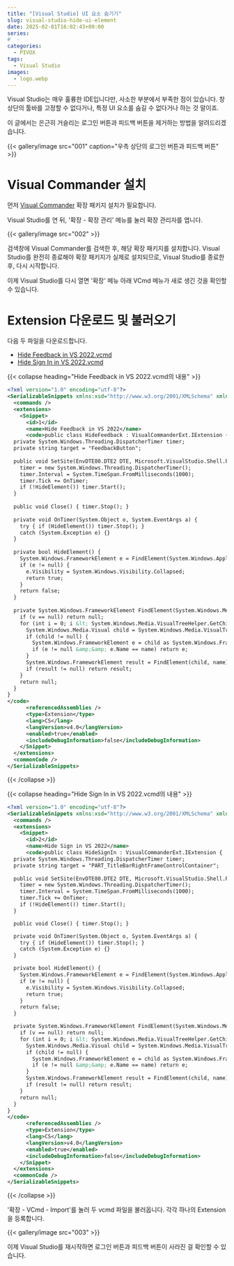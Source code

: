 ```yaml
---
title: "[Visual Studio] UI 요소 숨기기"
slug: visual-studio-hide-ui-element
date: 2025-02-01T16:02:43+09:00
series:
#  - 
categories:
  - PIVOX
tags:
  - Visual Studio
images:
  - logo.webp
---
```


Visual Studio는 매우 훌륭한 IDE입니다만, 사소한 부분에서 부족한 점이 있습니다. 창 상단의 툴바를 고정할 수 없다거나, 특정 UI 요소를 숨길 수 없다거나 하는 것 말이죠.

이 글에서는 은근히 거슬리는 로그인 버튼과 피드백 버튼을 제거하는 방법을 알려드리겠습니다.

{{< gallery/image src="001" caption="우측 상단의 로그인 버튼과 피드백 버튼" >}}

# Visual Commander 설치

먼저 [Visual Commander](https://marketplace.visualstudio.com/items?itemName=SergeyVlasov.VisualCommander) 확장 패키지 설치가 필요합니다.

<link-preview url="https://marketplace.visualstudio.com/items?itemName=SergeyVlasov.VisualCommander" title="Visual Commander - Visual Studio Marketplace" desc="Extension for Visual Studio - Automate repetitive tasks in Visual Studio IDE. Reuse your existing Visual Studio macros or create new commands and extensions in C# or VB. Record and playback text editing macros." image="https://SergeyVlasov.gallerycdn.vsassets.io/extensions/sergeyvlasov/visualcommander/3.4.1/1738562624414/Microsoft.VisualStudio.Services.Icons.Default"></link-preview>

Visual Studio를 연 뒤, '확장 - 확장 관리' 메뉴를 눌러 확장 관리자를 엽니다.

{{< gallery/image src="002" >}}

검색창에 Visual Commander를 검색한 후, 해당 확장 패키지를 설치합니다. Visual Studio를 완전히 종료해야 확장 패키지가 실제로 설치되므로, Visual Studio를 종료한 후, 다시 시작합니다.

이제 Visual Studio를 다시 열면 '확장' 메뉴 아래 VCmd 메뉴가 새로 생긴 것을 확인할 수 있습니다.

# Extension 다운로드 및 불러오기

다음 두 파일을 다운로드합니다.

* [Hide Feedback in VS 2022.vcmd](https://www.mediafire.com/file/4zgh77rqnjtl2zf/Hide_Feedback_in_VS_2022.vcmd/file)
* [Hide Sign In in VS 2022.vcmd](https://www.mediafire.com/file/u0tds14h2ocyihk/Hide_Sign_In_in_VS_2022.vcmd/file)

{{< collapse heading="Hide Feedback in VS 2022.vcmd의 내용" >}}
```xml
<?xml version="1.0" encoding="utf-8"?>
<SerializableSnippets xmlns:xsd="http://www.w3.org/2001/XMLSchema" xmlns:xsi="http://www.w3.org/2001/XMLSchema-instance">
  <commands />
  <extensions>
    <Snippet>
      <id>1</id>
      <name>Hide Feedback in VS 2022</name>
      <code>public class HideFeedback : VisualCommanderExt.IExtension {
  private System.Windows.Threading.DispatcherTimer timer;
  private string target = "FeedbackButton";
  
  public void SetSite(EnvDTE80.DTE2 DTE, Microsoft.VisualStudio.Shell.Package package) {
    timer = new System.Windows.Threading.DispatcherTimer();
    timer.Interval = System.TimeSpan.FromMilliseconds(1000);
    timer.Tick += OnTimer;
    if (!HideElement()) timer.Start();
  }
  
  public void Close() { timer.Stop(); }
  
  private void OnTimer(System.Object o, System.EventArgs a) {
    try { if (HideElement()) timer.Stop(); }
    catch (System.Exception e) {}
  }
  
  private bool HideElement() {
    System.Windows.FrameworkElement e = FindElement(System.Windows.Application.Current.MainWindow, target);
    if (e != null) {
      e.Visibility = System.Windows.Visibility.Collapsed;
      return true;
    }
    return false;
  }
  
  private System.Windows.FrameworkElement FindElement(System.Windows.Media.Visual v, string name) {
    if (v == null) return null;
    for (int i = 0; i &lt; System.Windows.Media.VisualTreeHelper.GetChildrenCount(v); ++i) {
      System.Windows.Media.Visual child = System.Windows.Media.VisualTreeHelper.GetChild(v, i) as System.Windows.Media.Visual;
      if (child != null) {
        System.Windows.FrameworkElement e = child as System.Windows.FrameworkElement;
        if (e != null &amp;&amp; e.Name == name) return e;
      }
      System.Windows.FrameworkElement result = FindElement(child, name);
      if (result != null) return result;
    }
    return null;
  }
}
</code>
      <referencedAssemblies />
      <type>Extension</type>
      <lang>CS</lang>
      <langVersion>v4.0</langVersion>
      <enabled>true</enabled>
      <includeDebugInformation>false</includeDebugInformation>
    </Snippet>
  </extensions>
  <commonCode />
</SerializableSnippets>
```
{{< /collapse >}}

{{< collapse heading="Hide Sign In in VS 2022.vcmd의 내용" >}}
```xml
<?xml version="1.0" encoding="utf-8"?>
<SerializableSnippets xmlns:xsd="http://www.w3.org/2001/XMLSchema" xmlns:xsi="http://www.w3.org/2001/XMLSchema-instance">
  <commands />
  <extensions>
    <Snippet>
      <id>2</id>
      <name>Hide Sign in VS 2022</name>
      <code>public class HideSignIn : VisualCommanderExt.IExtension {
  private System.Windows.Threading.DispatcherTimer timer;
  private string target = "PART_TitleBarRightFrameControlContainer";
  
  public void SetSite(EnvDTE80.DTE2 DTE, Microsoft.VisualStudio.Shell.Package package) {
    timer = new System.Windows.Threading.DispatcherTimer();
    timer.Interval = System.TimeSpan.FromMilliseconds(1000);
    timer.Tick += OnTimer;
    if (!HideElement()) timer.Start();
  }

  public void Close() { timer.Stop(); }

  private void OnTimer(System.Object o, System.EventArgs a) {
    try { if (HideElement()) timer.Stop(); }
    catch (System.Exception e) {}
  }

  private bool HideElement() {
    System.Windows.FrameworkElement e = FindElement(System.Windows.Application.Current.MainWindow, target);
    if (e != null) {
      e.Visibility = System.Windows.Visibility.Collapsed;
      return true;
    }
    return false;
  }

  private System.Windows.FrameworkElement FindElement(System.Windows.Media.Visual v, string name) {
    if (v == null) return null;
    for (int i = 0; i &lt; System.Windows.Media.VisualTreeHelper.GetChildrenCount(v); ++i) {
      System.Windows.Media.Visual child = System.Windows.Media.VisualTreeHelper.GetChild(v, i) as System.Windows.Media.Visual;
      if (child != null) {
        System.Windows.FrameworkElement e = child as System.Windows.FrameworkElement;
        if (e != null &amp;&amp; e.Name == name) return e;
      }
      System.Windows.FrameworkElement result = FindElement(child, name);
      if (result != null) return result;
    }
    return null;
  }
}
</code>
      <referencedAssemblies />
      <type>Extension</type>
      <lang>CS</lang>
      <langVersion>v4.0</langVersion>
      <enabled>true</enabled>
      <includeDebugInformation>false</includeDebugInformation>
    </Snippet>
  </extensions>
  <commonCode />
</SerializableSnippets>
```
{{< /collapse >}}

'확장 - VCmd - Import'를 눌러 두 vcmd 파일을 불러옵니다. 각각 하나의 Extension을 등록합니다.

{{< gallery/image src="003" >}}

이제 Visual Studio를 재시작하면 로그인 버튼과 피드백 버튼이 사라진 걸 확인할 수 있습니다.
